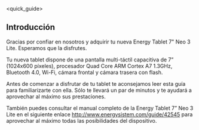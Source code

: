 <quick_guide>
## Introducción

Gracias por confiar en nosotros y adquirir tu nueva Energy Tablet 7" Neo 3 Lite. Esperamos que la disfrutes.

Tu nueva tablet dispone de una pantalla multi-táctil capacitiva de 7” (1024x600 píxeles), procesador Quad Core ARM Cortex A7 1.3GHz, Bluetooth 4.0, Wi-Fi, cámara frontal y cámara trasera con flash.

Antes de comenzar a disfrutar de tu tablet te aconsejamos leer esta guía para familiarizarte con ella. Sólo te llevará un par de minutos y te ayudará a aprovechar al máximo sus prestaciones.

También puedes consultar el manual completo de la Energy Tablet 7” Neo 3 Lite en el siguiente enlace http://www.energysistem.com/guide/42545 para aprovechar al máximo todas las posibilidades del dispositivo.


